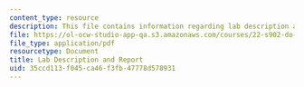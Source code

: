 ```yaml
---
content_type: resource
description: This file contains information regarding lab description and report.
file: https://ol-ocw-studio-app-qa.s3.amazonaws.com/courses/22-s902-do-it-yourself-diy-geiger-counters-january-iap-2015/35ccd113f045ca46f3fb47778d578931_MIT22_S902IAP15_lab01.pdf
file_type: application/pdf
resourcetype: Document
title: Lab Description and Report
uid: 35ccd113-f045-ca46-f3fb-47778d578931
---
```

